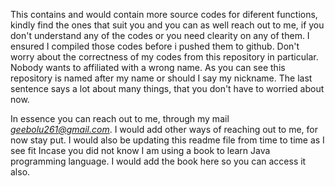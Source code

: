 This contains and would contain more source codes for diferent functions,
kindly find the ones that suit you and you can as well reach out to me,
if you don't understand any of the codes or you need clearity on any of them.
I ensured I compiled those codes before i pushed them to github.
Don't worry about the correctness of my codes from this repository in particular.
Nobody wants to affiliated with a wrong name.
As you can see this repository is named after my name or should I say my nickname.
The last sentence says a lot about many things, that you don't have to worried about now.


In essence you can reach out to me, through my mail
*geebolu261@gmail.com*.
I would add other ways of reaching out to me, for now stay put.
I would also be updating this readme file from time to time as I see fit
Incase you did not know I am using a book to learn Java programming language.
I would add the book here so you can access it also.
